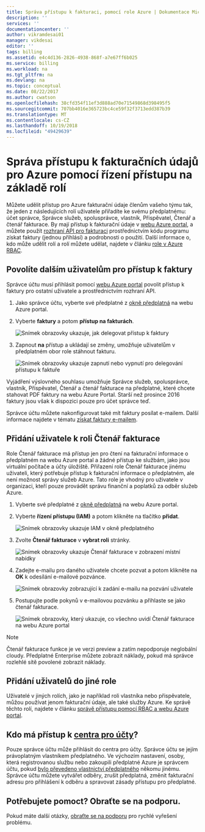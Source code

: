 ```yaml
---
title: Správa přístupu k fakturaci, pomocí role Azure | Dokumentace Microsoftu
description: ''
services: ''
documentationcenter: ''
author: vikramdesai01
manager: vikdesai
editor: ''
tags: billing
ms.assetid: e4c4d136-2826-4938-868f-a7e67ff6b025
ms.service: billing
ms.workload: na
ms.tgt_pltfrm: na
ms.devlang: na
ms.topic: conceptual
ms.date: 08/22/2017
ms.author: cwatson
ms.openlocfilehash: 38cfd354f11ef3d888ad70e71549868d398495f5
ms.sourcegitcommit: 707bb4016e365723bc4ce59f32f3713edd387b39
ms.translationtype: MT
ms.contentlocale: cs-CZ
ms.lasthandoff: 10/19/2018
ms.locfileid: "49429639"
---
```

# <a name="manage-access-to-billing-information-for-azure-using-role-based-access-control"></a>Správa přístupu k fakturačních údajů pro Azure pomocí řízení přístupu na základě rolí

Můžete udělit přístup pro Azure fakturační údaje členům vašeho týmu tak, že jeden z následujících rolí uživatele přiřadíte ke svému předplatnému: účet správce, Správce služeb, spolusprávce, vlastník, Přispěvatel, Čtenář a čtenář fakturace. By mají přístup k fakturační údaje v [webu Azure portal](https://portal.azure.com/), a můžete použít [rozhraní API pro fakturaci](billing-usage-rate-card-overview.md) prostřednictvím kódu programu získat faktury (jednou přihlásí) a podrobnosti o použití. Další informace o, kdo může udělit rolí a rolí můžete udělat, najdete v článku [role v Azure RBAC](../role-based-access-control/built-in-roles.md).

## <a name="opt-in"></a> Povolíte dalším uživatelům pro přístup k faktury

Správce účtu musí přihlásit pomocí [webu Azure portal](https://portal.azure.com/) povolit přístup k faktury pro ostatní uživatele a prostřednictvím rozhraní API.

1. Jako správce účtu, vyberte své předplatné z [okně předplatná](https://portal.azure.com/#blade/Microsoft_Azure_Billing/SubscriptionsBlade) na webu Azure portal.

1. Vyberte **faktury** a potom **přístup na fakturách**.

    ![Snímek obrazovky ukazuje, jak delegovat přístup k faktury](./media/billing-manage-access/AA-optin.png)

1. Zapnout **na** přístup a ukládají se změny, umožňuje uživatelům v předplatném obor role stáhnout fakturu.

    ![Snímek obrazovky ukazuje zapnutí nebo vypnutí pro delegování přístupu k faktuře](./media/billing-manage-access/AA-optinAllow.png)

Vyjádření výslovného souhlasu umožňuje Správce služeb, spolusprávce, vlastník, Přispěvatel, Čtenář a čtenář fakturace na předplatné, které chcete stahovat PDF faktury na webu Azure Portal. Starší než prosince 2016 faktury jsou však k dispozici pouze pro účet správce teď.

Správce účtu můžete nakonfigurovat také mít faktury posílat e-mailem. Další informace najdete v tématu [získat faktury e-mailem](billing-download-azure-invoice-daily-usage-date.md).

## <a name="adding-users-to-the-billing-reader-role"></a>Přidání uživatele k roli Čtenář fakturace

Role Čtenář fakturace má přístup jen pro čtení na fakturační informace o předplatném na webu Azure portal a žádné přístup ke službám, jako jsou virtuální počítače a účty úložiště. Přiřazení role Čtenář fakturace jinému uživateli, který potřebuje přístup k fakturační informace o předplatném, ale není možnost správy služeb Azure. Tato role je vhodný pro uživatele v organizaci, kteří pouze provádět správu finanční a poplatků za odběr služeb Azure.

1. Vyberte své předplatné z [okně předplatná](https://portal.azure.com/#blade/Microsoft_Azure_Billing/SubscriptionsBlade) na webu Azure portal.

1. Vyberte **řízení přístupu (IAM)** a potom klikněte na tlačítko **přidat**.

    ![Snímek obrazovky ukazuje IAM v okně předplatného](./media/billing-manage-access/select-iam.PNG)

1. Zvolte **Čtenář fakturace** v **vybrat roli** stránky.

    ![Snímek obrazovky ukazuje Čtenář fakturace v zobrazení místní nabídky](./media/billing-manage-access/select-roles.PNG)

1. Zadejte e-mailu pro daného uživatele chcete pozvat a potom klikněte na **OK** k odesílání e-mailové pozvánce.

    ![Snímek obrazovky zobrazující k zadání e-mailu na pozvání uživatele](./media/billing-manage-access/add-user.PNG)

1. Postupujte podle pokynů v e-mailovou pozvánku a přihlaste se jako čtenář fakturace.

    ![Snímek obrazovky, který ukazuje, co všechno uvidí Čtenář fakturace na webu Azure portal](./media/billing-manage-access/billing-reader-view.png)

> [!NOTE]
> Čtenář fakturace funkce je ve verzi preview a zatím nepodporuje neglobální cloudy. Předplatné Enterprise můžete zobrazit náklady, pokud má správce rozlehlé sítě povolené zobrazit náklady.

## <a name="adding-users-to-other-roles"></a>Přidání uživatelů do jiné role

Uživatelé v jiných rolích, jako je například roli vlastníka nebo přispěvatele, můžou používat jenom fakturační údaje, ale také služby Azure. Ke správě těchto rolí, najdete v článku [správě přístupu pomocí RBAC a webu Azure portal](../role-based-access-control/role-assignments-portal.md).

## <a name="who-can-access-the-account-centerhttpsaccountwindowsazurecom"></a>Kdo má přístup k [centra pro účty](https://account.windowsazure.com)?

Pouze správce účtu může přihlásit do centra pro účty. Správce účtu se jejím právoplatným vlastníkem předplatného. Ve výchozím nastavení, osoby, která registrovanou službu nebo zakoupili předplatné Azure je správcem účtu, pokud [bylo převedeno vlastnictví předplatného](billing-subscription-transfer.md) někomu jinému. Správce účtu můžete vytvářet odběry, zrušit předplatná, změnit fakturační adresu pro přihlášení k odběru a spravovat zásady přístupu pro předplatné.

## <a name="need-help-contact-support"></a>Potřebujete pomoct? Obraťte se na podporu.

Pokud máte další otázky, [obraťte se na podporu](https://portal.azure.com/?#blade/Microsoft_Azure_Support/HelpAndSupportBlade) pro rychlé vyřešení problému.
